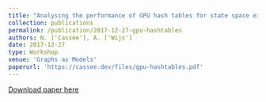 ```yaml
---
title: "Analysing the performance of GPU hash tables for state space exploration"
collection: publications
permalink: /publication/2017-12-27-gpu-hashtables
authors: N. ['Cassee'], A. ['Wijs']
date: 2017-12-27
type: Workshop
venue: 'Graphs as Models'
paperurl: 'https://cassee.dev/files/gpu-hashtables.pdf'
---
```


<a href='https://cassee.dev/files/gpu-hashtables.pdf'>Download paper here</a>
